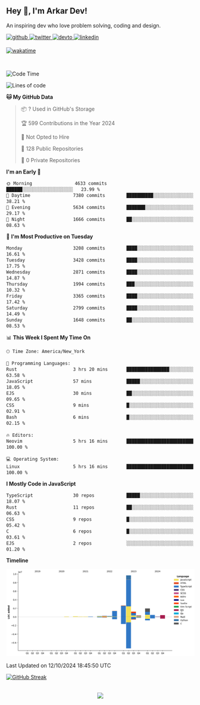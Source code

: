## Hey 👋, I'm Arkar Dev!  

An inspiring dev who love problem solving, coding and design.

<a href="https://github.com/Riley1101" target="_blank">
<img src=https://img.shields.io/badge/github-%2324292e.svg?&style=for-the-badge&logo=github&logoColor=white alt=github style="margin-bottom: 5px;" />
</a>
<a href="https://twitter.com/arkardev" target="_blank">
<img src=https://img.shields.io/badge/twitter-%2300acee.svg?&style=for-the-badge&logo=twitter&logoColor=white alt=twitter style="margin-bottom: 5px;" />
</a>
<a href="https://dev.to/riley1101" target="_blank">
<img src=https://img.shields.io/badge/dev.to-%2308090A.svg?&style=for-the-badge&logo=dev.to&logoColor=white alt=devto style="margin-bottom: 5px;" />
</a>
<a href="https://linkedin.com/in/arkar-kaung-myat" target="_blank">
<img src=https://img.shields.io/badge/linkedin-%231E77B5.svg?&style=for-the-badge&logo=linkedin&logoColor=white alt=linkedin style="margin-bottom: 5px;" />
</a>
  
[![wakatime](https://wakatime.com/badge/user/cf23b6e3-75f8-4c04-b0e3-273191c8d2ec.svg)](https://wakatime.com/@cf23b6e3-75f8-4c04-b0e3-273191c8d2ec)

<br/>

<!--START_SECTION:waka-->
![Code Time](http://img.shields.io/badge/Code%20Time-1%2C113%20hrs%2034%20mins-blue)

![Lines of code](https://img.shields.io/badge/From%20Hello%20World%20I%27ve%20Written-19.0%20million%20lines%20of%20code-blue)

**🐱 My GitHub Data** 

> 📦 ? Used in GitHub's Storage 
 > 
> 🏆 599 Contributions in the Year 2024
 > 
> 🚫 Not Opted to Hire
 > 
> 📜 128 Public Repositories 
 > 
> 🔑 0 Private Repositories 
 > 
**I'm an Early 🐤** 

```text
🌞 Morning                4633 commits        ██████░░░░░░░░░░░░░░░░░░░   23.99 % 
🌆 Daytime                7380 commits        ██████████░░░░░░░░░░░░░░░   38.21 % 
🌃 Evening                5634 commits        ███████░░░░░░░░░░░░░░░░░░   29.17 % 
🌙 Night                  1666 commits        ██░░░░░░░░░░░░░░░░░░░░░░░   08.63 % 
```
📅 **I'm Most Productive on Tuesday** 

```text
Monday                   3208 commits        ████░░░░░░░░░░░░░░░░░░░░░   16.61 % 
Tuesday                  3428 commits        ████░░░░░░░░░░░░░░░░░░░░░   17.75 % 
Wednesday                2871 commits        ████░░░░░░░░░░░░░░░░░░░░░   14.87 % 
Thursday                 1994 commits        ███░░░░░░░░░░░░░░░░░░░░░░   10.32 % 
Friday                   3365 commits        ████░░░░░░░░░░░░░░░░░░░░░   17.42 % 
Saturday                 2799 commits        ████░░░░░░░░░░░░░░░░░░░░░   14.49 % 
Sunday                   1648 commits        ██░░░░░░░░░░░░░░░░░░░░░░░   08.53 % 
```


📊 **This Week I Spent My Time On** 

```text
🕑︎ Time Zone: America/New_York

💬 Programming Languages: 
Rust                     3 hrs 20 mins       ████████████████░░░░░░░░░   63.58 % 
JavaScript               57 mins             █████░░░░░░░░░░░░░░░░░░░░   18.05 % 
EJS                      30 mins             ██░░░░░░░░░░░░░░░░░░░░░░░   09.65 % 
CSS                      9 mins              █░░░░░░░░░░░░░░░░░░░░░░░░   02.91 % 
Bash                     6 mins              █░░░░░░░░░░░░░░░░░░░░░░░░   02.15 % 

🔥 Editors: 
Neovim                   5 hrs 16 mins       █████████████████████████   100.00 % 

💻 Operating System: 
Linux                    5 hrs 16 mins       █████████████████████████   100.00 % 
```

**I Mostly Code in JavaScript** 

```text
TypeScript               30 repos            █████░░░░░░░░░░░░░░░░░░░░   18.07 % 
Rust                     11 repos            ██░░░░░░░░░░░░░░░░░░░░░░░   06.63 % 
CSS                      9 repos             █░░░░░░░░░░░░░░░░░░░░░░░░   05.42 % 
C                        6 repos             █░░░░░░░░░░░░░░░░░░░░░░░░   03.61 % 
EJS                      2 repos             ░░░░░░░░░░░░░░░░░░░░░░░░░   01.20 % 
```



**Timeline**

![Lines of Code chart](https://raw.githubusercontent.com/Riley1101/Riley1101/main/assets/bar_graph.png)


 Last Updated on 12/10/2024 18:45:50 UTC
<!--END_SECTION:waka-->

[![GitHub Streak](https://streak-stats.demolab.com?user=Riley1101)](https://git.io/streak-stats)
  
<br/>  
<div align="center">
<img src="https://komarev.com/ghpvc/?username=Riley1101&&style=flat-square" align="center" />
</div>  

